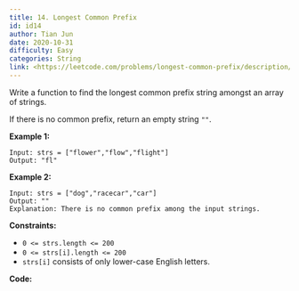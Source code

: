 ```yaml
---
title: 14. Longest Common Prefix
id: id14
author: Tian Jun
date: 2020-10-31
difficulty: Easy
categories: String
link: <https://leetcode.com/problems/longest-common-prefix/description/>
---
```


Write a function to find the longest common prefix string amongst an array of
strings.

If there is no common prefix, return an empty string `""`.



**Example 1:**
            
	Input: strs = ["flower","flow","flight"]    
	Output: "fl"    

**Example 2:**
            
	Input: strs = ["dog","racecar","car"]    
	Output: ""    
	Explanation: There is no common prefix among the input strings.    



**Constraints:**

  * `0 <= strs.length <= 200`
  * `0 <= strs[i].length <= 200`
  * `strs[i]` consists of only lower-case English letters.


**Code:**
